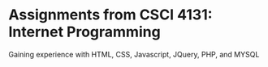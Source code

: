 # Assignments from CSCI 4131: Internet Programming

Gaining experience with HTML, CSS, Javascript, JQuery, PHP, and MYSQL
